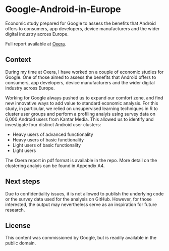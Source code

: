# Google-Android-in-Europe
Economic study prepared for Google to assess the benefits that Android offers to consumers, app developers, device manufacturers and the wider digital industry across Europe. 

Full report available at [Oxera](https://www.oxera.com/Android).

## Context
During my time at Oxera, I have worked on a couple of economic studies for Google. One of those aimed to assess the benefits that Android offers to consumers, app developers, device manufacturers and the wider digital industry across Europe. 

Working for Google always pushed us to expand our comfort zone, and find new innovative ways to add value to standard economic analysis. For this study, in particular, we relied on unsupervised learning techniques in R to cluster user groups and perform a profiling analyis using survey data on 6,000 Android users from Kantar Media. This allowed us to identify and investigate four distinct Android user clusters:
- Heavy users of advanced functionality
- Heavy users of basic functionality
- Light users of basic functionality
- Light users

The Oxera report in pdf format is available in the repo. More detail on the clustering analyis can be found in Appendix A4.

## Next steps
Due to confidentiality issues, it is not allowed to publish the underlying code or the survey data used for the analysis on GitHub. However, for those interested, the output may nevertheless serve as an inspiration for future research.

## License
This content was commissioned by Google, but is readily available in the public domain. 
